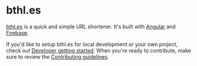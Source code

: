 # bthl.es

[bthl.es](https://bthl.es) is a quick and simple URL shortener. It's built with [Angular](https://angular.io/) and [Firebase](https://firebase.google.com/).

If you'd like to setup bthl.es for local development or your own project, check out [Developer getting started](./docs/developer-getting-started.md). When you're ready to contribute, make sure to review the [Contributing guidelines](CONTRIBUTING.md).
